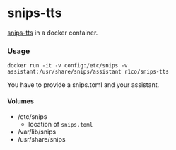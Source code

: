 # snips-tts

[snips-tts](https://docs.snips.ai/) in a docker container.

### Usage

`docker run -it -v config:/etc/snips -v assistant:/usr/share/snips/assistant r1co/snips-tts`

You have to provide a snips.toml and your assistant.

#### Volumes
* /etc/snips
    * location of `snips.toml`
* /var/lib/snips
* /usr/share/snips